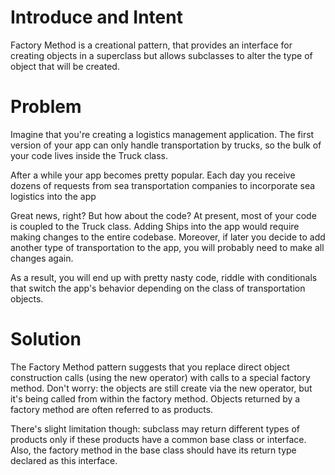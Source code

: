 # Introduce and Intent

Factory Method is a creational pattern, that provides an interface for creating objects in a superclass but allows subclasses to alter the type of object that will be created.

# Problem

Imagine that you're creating a logistics management application. The first version of your app can only handle transportation by trucks, so the bulk of your code lives inside the Truck class.

After a while your app becomes pretty popular. Each day you receive dozens of requests from sea transportation companies to incorporate sea logistics into the app

Great news, right? But how about the code? At present, most of your code is coupled to the Truck class. Adding Ships into the app would require making changes to the entire codebase. Moreover, if later you decide to add another type of transportation to the app, you will probably need to make all changes again.

As a result, you will end up with pretty nasty code, riddle with conditionals that switch the app's behavior depending on the class of transportation objects.

# Solution

The Factory Method pattern suggests that you replace direct object construction calls (using the new operator) with calls to a special factory method. Don't worry: the objects are still create via the new operator, but it's being called from within the factory method. Objects returned by a factory method are often referred to as products.

There's slight limitation though: subclass may return different types of products only if these products have a common base class or interface. Also, the factory method in the base class should have its return type declared as this interface.
